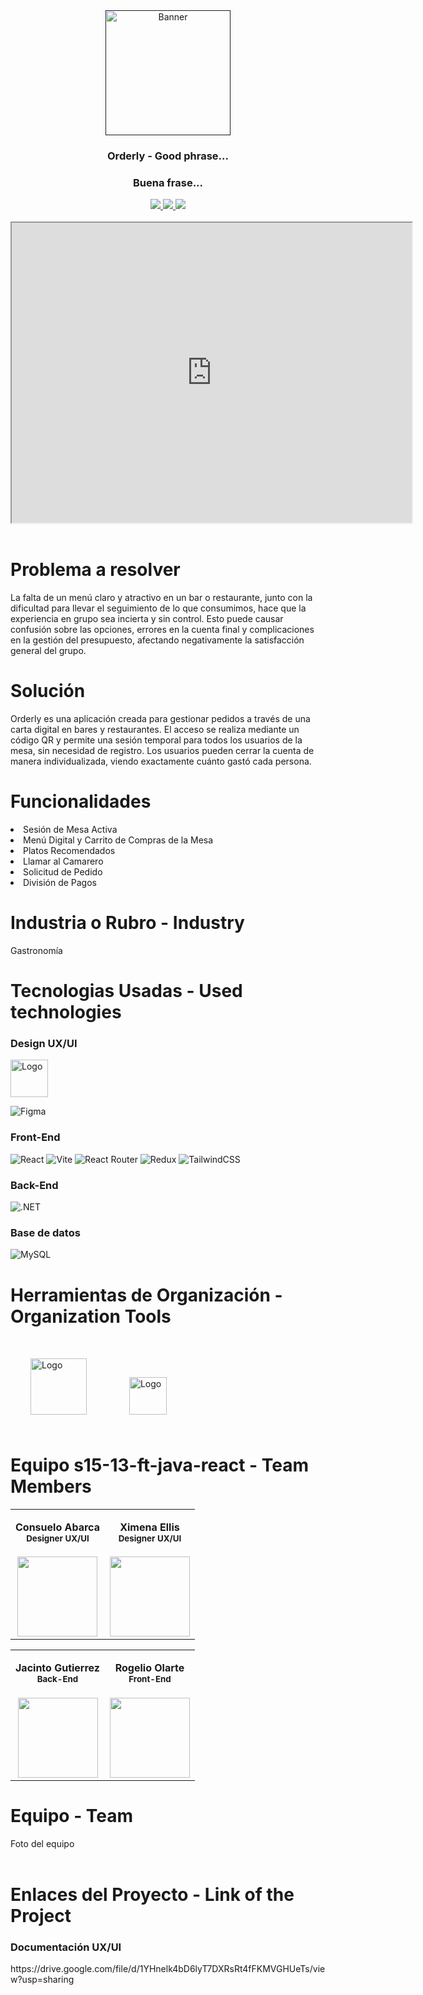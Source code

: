 <!-- Header Section -->
<div align='center'>
    <a href="" target="_blank">
        <img width="200" height="200" src="logo.png" alt="Banner">
    </a>
    <h3>Orderly - Good phrase... </h3>
    <h3>Buena frase...</h3>
</div>

<!-- Links Section -->
<div align='center'>
    <a href="" target="_blank">
        <img src="https://img.shields.io/badge/To_Website-white?style=for-the-badge&logo=firebase&logoColor=orange"/>
    </a>
    <a href="" target="_blank">
        <img src="https://img.shields.io/badge/To_API_Swagger-white?style=for-the-badge&logo=swagger&logoColor=green"/>
    </a>
    <a href="" target="_blank">
        <img src="https://img.shields.io/badge/To_Design-white?style=for-the-badge&logo=figma&logoColor=%23343B4E"/>
    </a>
</div>
<br>

<!-- Video Section -->
<div align='center'>
    <iframe src="https://drive.google.com/file/d/1zBKj0GOXmGHiv0InUJ1pgqKQeLEOUypP/preview" width="640" height="480" allow="autoplay"></iframe>
</div>
<br>

<!-- Content Sections -->
</body>
<h1>Problema a resolver</h1>
<p> La falta de un menú claro y atractivo en un bar o restaurante, junto con la dificultad para llevar el seguimiento de lo que consumimos, hace que la experiencia en grupo sea incierta y sin control. Esto puede causar confusión sobre las opciones, errores en la cuenta final y complicaciones en la gestión del presupuesto, afectando negativamente la satisfacción general del grupo. </p>

<h1>Solución</h1>
<p>Orderly es una aplicación creada para gestionar pedidos a través de una carta digital en bares y restaurantes. El acceso se realiza mediante un código QR y permite una sesión temporal para todos los usuarios de la mesa, sin necesidad de registro. Los usuarios pueden cerrar la cuenta de manera individualizada, viendo exactamente cuánto gastó cada persona.</p>

<h1>Funcionalidades</h1>
<li>Sesión de Mesa Activa</li>
<li>Menú Digital y Carrito de Compras de la Mesa</li>
<li>Platos Recomendados</li>
<li>Llamar al Camarero</li>
<li>Solicitud de Pedido</li>
<li>División de Pagos</li>

<div>
    <h1>Industria o Rubro - Industry</h1>
    <p>Gastronomía</p>
</div>

<h1>Tecnologias Usadas - Used technologies</h1>
<h3>Design UX/UI</h3>
<div>
    <img src="https://cdn.jsdelivr.net/gh/devicons/devicon/icons/figma/figma-original.svg" alt="Logo" width="60" height="60">
</div>

![Figma](https://img.shields.io/badge/Figma-%2523ED8B00.svg?style=for-the-badge&logoColor=black&color=white)

<h3>Front-End</h3>

![React](https://img.shields.io/static/v1?style=for-the-badge&message=React&color=222222&logo=React&logoColor=61DAFB&label=)
![Vite](https://img.shields.io/badge/vite-%23646CFF.svg?style=for-the-badge&logo=vite&logoColor=white)
![React Router](https://img.shields.io/badge/React_Router-CA4245?style=for-the-badge&logo=react-router&logoColor=white)
![Redux](https://img.shields.io/badge/redux-%23593d88.svg?style=for-the-badge&logo=redux&logoColor=white)
![TailwindCSS](https://img.shields.io/badge/tailwindcss-%2338B2AC.svg?style=for-the-badge&logo=tailwind-css&logoColor=white)

<h3>Back-End</h3>

![.NET](https://img.shields.io/badge/-%2523ED8B00.svg?style=for-the-badge&logo=dotnet&logoColor=black&color=white)

<h3>Base de datos</h3>

![MySQL](https://img.shields.io/static/v1?style=for-the-badge&message=MySQL&color=4169E1&logo=MySQL&logoColor=FFFFFF&label=)

<!-- Organización -->
<h1>Herramientas de Organización - Organization Tools</h1>
<div>
    <img src="https://cdn.jsdelivr.net/gh/devicons/devicon/icons/trello/trello-plain-wordmark.svg" alt="Logo" width="90" height="90" style="padding: 2rem;">   
  <img src="https://cdn.jsdelivr.net/gh/devicons/devicon/icons/slack/slack-original.svg" alt="Logo" width="60" height="60" style="padding: 2rem;">
</div>
<h1 style="margin-top: 2rem"> Equipo s15-13-ft-java-react - Team Members</h1>
<table align='center'>
  <tr>
    <td align='center'>
      <div >
        <h4 style="margin-top: 1rem;">Consuelo Abarca</br><small>Designer UX/UI</small></h4>
        <div style='display: flex; flex-direction: column'>
        <a href="https://www.linkedin.com/in/consuelo-leon-abarca/" target="_blank">
          <img style='width:8rem' src="https://img.shields.io/badge/linkedin%20-%230077B5.svg?&style=for-the-badge&logo=linkedin&logoColor=white"/>
        </a>
        </div>
      </div>
    </td>
    <td align='center'>
      <div >
        <h4 style="margin-top: 1rem;">Ximena Ellis</br><small>Designer UX/UI</small></h4>
        <div style='display: flex; flex-direction: column'>
        <a href="https://www.linkedin.com/in/ximenaellis/" target="_blank">
          <img style='width:8rem' src="https://img.shields.io/badge/linkedin%20-%230077B5.svg?&style=for-the-badge&logo=linkedin&logoColor=white"/>
        </a>
        </div>
      </div>
    </td>
  </tr>
  </table>
  <table align='center'>
  <tr>
    <td align='center'>
      <div >
        <h4 style="margin-top: 1rem;">Jacinto Gutierrez</br><small>Back-End</small></h4>
        <div style='display: flex; flex-direction: column'>
        <a href="https://www.linkedin.com/in/jacinto-gutierrez-cantillo-software-developer/" target="_blank">
          <img style='width:8rem' src="https://img.shields.io/badge/linkedin%20-%230077B5.svg?&style=for-the-badge&logo=linkedin&logoColor=white"/>
        </a>
        </div>
      </div>
    </td>
    <td align='center'>
      <div >
        <h4 style="margin-top: 1rem;">Rogelio Olarte</br><small>Front-End</small></h4>
        <div style='display: flex; flex-direction: column'>
        <a href="https://www.linkedin.com/in/rogelio-olarte/" target="_blank">
          <img style='width:8rem' src="https://img.shields.io/badge/linkedin%20-%230077B5.svg?&style=for-the-badge&logo=linkedin&logoColor=white"/>
        </a>
        </div>
      </div>
    </td>
  </tr>
  </table>

<h1>Equipo - Team</h1>
<div>Foto del equipo</div>
<br/>

<div>
    <h1>Enlaces del Proyecto - Link of the Project</h1>
    <h3>Documentación UX/UI</h3>
    <p>https://drive.google.com/file/d/1YHnelk4bD6lyT7DXRsRt4fFKMVGHUeTs/view?usp=sharing
    </p>
</div>